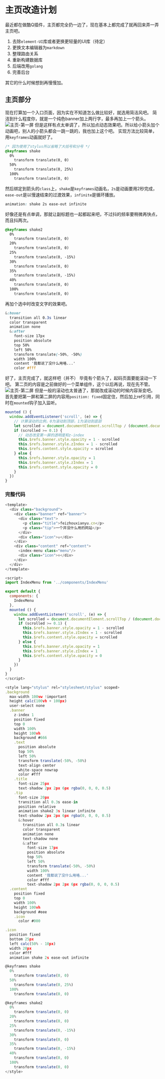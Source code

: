 # 主页改造计划
最近都在做酷Q插件，主页都完全扔一边了，现在基本上都完成了就再回来弄一弄主页吧。
1. 去除`element-UI`库或者更换更轻量的UI库（待定）
2. 更换文本编辑器为`markdown`
3. 整理路由关系
4. 重新构建数据库
5. 后端改用`golang`
6. 完善后台

其它的什么时候想到再慢慢加。

## 主页部分
现在打算加一个入口页面，因为实在不知道怎么做比较好，就选用简洁风吧。
简洁到什么程度你，就是一个纯色banner加上两行字，最多再加上一个箭头。
![主页-第一屏](https://www.feizhouxianyu.cn/img/01.jpg "主页-第一屏")
但是这样有点太单调了，所以加点动态效果吧。所以给小箭头加个动画吧，别人的小箭头都会一跳一跳的，我也加上这个吧。
实现方法比较简单，用`keyframes`动画就好了。
```css
/* 因为使用了stylus所以省略了大括号和分号 */
@keyframes shake
  0%
    transform translate(0, 0)
  50%
    transform translate(0, 25%)
  100%
    transform translate(0, 0)
```
然后绑定到箭头的`class`上，`shake`是`keyframes`动画名，`2s`是动画要用2秒完成，`ease-out`是以慢速结束的过渡效果，`infinite`是循环播放。
```css
animation: shake 2s ease-out infinite
```
好像还是有点单调，那就让副标题也一起都起来吧，不过抖的频率要稍微再快点，而且抖两次。
```css
@keyframes shake2
  0%
    transform translate(0, 0)
  20%
    transform translate(0, 0)
  25%
    transform translate(0, -15%)
  30%
    transform translate(0, 0)
  35%
    transform translate(0, -15%)
  40%
    transform translate(0, 0)
  100%
    transform translate(0, 0)
```
再加个选中时改变文字的效果吧。
```css
&:hover
  transition all 0.3s linear
  color transparent
  animation none
  &:after
    font-size 17px
    position absolute
    top 50%
    left 50%
    transform translate(-50%, -50%)
    width 100%
    content '我都说了没什么用咯...'
    color #fff
```
好了，主页完成了，就这样吧（并不）
毕竟有个箭头了，起码页面要能滚动一下吧。
第二页的内容是之前做好的一个菜单组件，这个以后再说，现在先不管。
![主页-第二屏](https://www.feizhouxianyu.cn/img/02.jpg "主页-第二屏")
但是一般的滚动也太普通了，那就改成滚动的时候内容渐变吧。
首先要把第一屏和第二屏的内容用`position: fixed`固定住，然后加上ref引用，同时在`mounted`钩子加入监听。
```javascript
mounted () {
  window.addEventListener('scroll', (e) => {
    // 计算滚动的比例，0为滚动到顶部，1为滚动到底部
    let scrolled = document.documentElement.scrollTop / (document.documentElement.scrollHeight - document.documentElement.clientHeight)
    if (scrolled >= 0.1) {
      // 动态改变第一屏的透明度和z-index
      this.$refs.banner.style.opacity = 1 - scrolled
      this.$refs.banner.style.zIndex = 1 - scrolled
      this.$refs.content.style.opacity = scrolled
    } else {
      this.$refs.banner.style.opacity = 1
      this.$refs.banner.style.zIndex = 1
      this.$refs.content.style.opacity = 0
    }
  })
}
```

### 完整代码
```javascript
<template>
  <div class="background">
    <div class="banner" ref="banner">
      <div class="text">
        <p class="title">feizhouxianyu.cn</p>
        <p class="tip">一个并没什么用的网站</p>
      </div>
      <div class="icon">↓</div>
    </div>
    <div class="content" ref="content">
      <index-menu class="menu"/>
      <div class="icon">↑</div>
    </div>
  </div>
</template>

<script>
import IndexMenu from '../components/IndexMenu'

export default {
  components: {
    IndexMenu
  },
  mounted () {
    window.addEventListener('scroll', (e) => {
      let scrolled = document.documentElement.scrollTop / (document.documentElement.scrollHeight - document.documentElement.clientHeight)
      if (scrolled >= 0.1) {
        this.$refs.banner.style.opacity = 1 - scrolled
        this.$refs.banner.style.zIndex = 1 - scrolled
        this.$refs.content.style.opacity = scrolled
      } else {
        this.$refs.banner.style.opacity = 1
        this.$refs.banner.style.zIndex = 1
        this.$refs.content.style.opacity = 0
      }
    })
  }
}
</script>

<style lang="stylus" rel="stylesheet/stylus" scoped>
.background
  max-width 100vw !important
  height calc(100vh + 100px)
  user-select none
  .banner
    z-index 1
    position fixed
    top 0
    width 100%
    height 100vh
    background #666
    .text
      position absolute
      top 50%
      left 50%
      transform translate(-50%, -50%)
      text-align center
      white-space nowrap
      color #fff
    .title
      font-size 25px
      text-shadow 2px 2px 6px rgba(0, 0, 0, 0.5)
    .tip
      font-size 20px
      transition all 0.3s ease-in
      position relative
      animation shake2 3s linear infinite
      text-shadow 2px 2px 6px rgba(0, 0, 0, 0.5)
      &:hover
        transition all 0.3s linear
        color transparent
        animation none
        text-shadow none
        &:after
          font-size 17px
          position absolute
          top 50%
          left 50%
          transform translate(-50%, -50%)
          width 100%
          content '我都说了没什么用咯...'
          color #fff
          text-shadow 2px 2px 6px rgba(0, 0, 0, 0.5)
  .content
    position fixed
    top 0
    width 100%
    height 100vh
    background #eee
    .icon
      color #000

.icon
  position fixed
  bottom 25px
  left calc(50% - 10px)
  width 20px
  color #fff
  animation shake 2s ease-out infinite

@keyframes shake
  0%
    transform translate(0, 0)
  50%
    transform translate(0, 25%)
  100%
    transform translate(0, 0)

@keyframes shake2
  0%
    transform translate(0, 0)
  20%
    transform translate(0, 0)
  25%
    transform translate(0, -15%)
  30%
    transform translate(0, 0)
  35%
    transform translate(0, -15%)
  40%
    transform translate(0, 0)
  100%
    transform translate(0, 0)
</style>
```